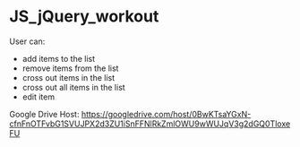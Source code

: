 # JS_jQuery_workout

User can:

- add items to the list
- remove items from the list
- cross out items in the list
- cross out all items in the list
- edit item

Google Drive Host: https://googledrive.com/host/0BwKTsaYGxN-cfnFnOTFvbG1SVUJPX2d3ZU1iSnFFNlRkZmlOWU9wWUJqV3g2dGQ0TloxeFU
